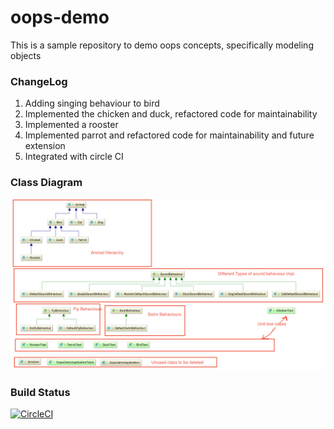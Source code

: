 oops-demo
=====================
This is a sample repository to demo oops concepts, specifically modeling objects

### ChangeLog
1. Adding singing behaviour to bird
2. Implemented the chicken and duck, refactored code for maintainability
3. Implemented a rooster
4. Implemented parrot and refactored code for maintainability and future extension
5. Integrated with circle CI

### Class Diagram
![Class Diagram](docs/classDig.png)

### Build Status
[![CircleCI](https://circleci.com/gh/er-satish/oops-demo.svg?style=svg)](https://circleci.com/gh/er-satish/oops-demo)